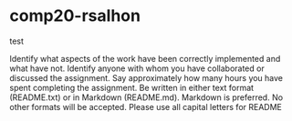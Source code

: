 # comp20-rsalhon
test

Identify what aspects of the work have been correctly implemented and what have not.
Identify anyone with whom you have collaborated or discussed the assignment.
Say approximately how many hours you have spent completing the assignment.
Be written in either text format (README.txt) or in Markdown (README.md). Markdown is preferred. No other formats will be accepted. Please use all capital letters for README